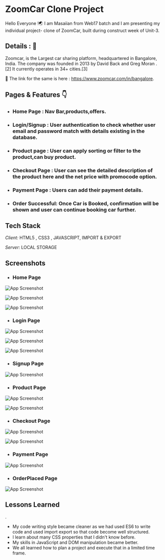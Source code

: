 # ZoomCar Clone Project

Hello Everyone !🌏 I am Masaiian from Web17 batch and I am presenting my individual project- clone of ZoomCar, built during construct week of Unit-3.


## Details : 🔭

Zoomcar, is the Largest car sharing platform, headquartered in Bangalore, India. The company was founded in 2013 by David Back and Greg Moran .[2] It currently operates in 34+ cities.[3]

🚀 The link for the same is here : https://www.zoomcar.com/in/bangalore.

## Pages & Features 👇

 - ### Home Page : Nav Bar,products,offers.
 - ### Login/Signup : User authentication to check whether user email and password match with details existing in the database.
 - ### Product page : User can apply sorting or filter to the product,can buy product.
 - ### Checkout Page : User can see the detailed description of the product here and the net price with promocode option.
 - ### Payment Page : Users can add their payment details.
 - ### Order Successful: Once Car is Booked, confirmation will be shown and user can continue booking car further.
 


## Tech Stack

*Client:* HTML5 , CSS3 , JAVASCRIPT, IMPORT & EXPORT

*Server:* LOCAL STORAGE


## Screenshots
- ### Home Page
![App Screenshot](https://github.com/pallaveekumari/zoomcar/blob/master/IndivisualProject/carphotos/homepage.png?raw=true)

![App Screenshot](https://github.com/pallaveekumari/zoomcar/blob/master/IndivisualProject/carphotos/homepage2.png?raw=true)

![App Screenshot](https://github.com/pallaveekumari/zoomcar/blob/master/IndivisualProject/carphotos/homepage3.png?raw=true)

- ### Login Page
![App Screenshot](https://github.com/pallaveekumari/zoomcar/blob/master/IndivisualProject/carphotos/login.png?raw=true)

![App Screenshot](https://github.com/pallaveekumari/zoomcar/blob/master/IndivisualProject/carphotos/loginwithemail.png?raw=true)

![App Screenshot](https://github.com/pallaveekumari/zoomcar/blob/master/IndivisualProject/carphotos/loginwithmobile.png?raw=true)

- ### Signup Page
![App Screenshot](https://github.com/pallaveekumari/zoomcar/blob/master/IndivisualProject/carphotos/signup.png?raw=true)

- ### Product Page
![App Screenshot](https://github.com/pallaveekumari/zoomcar/blob/master/IndivisualProject/carphotos/productpage.png?raw=true)

![App Screenshot](https://github.com/pallaveekumari/zoomcar/blob/master/IndivisualProject/carphotos/productpagefiltr.png?raw=true)


- ### Checkout Page
![App Screenshot](https://github.com/pallaveekumari/zoomcar/blob/master/IndivisualProject/carphotos/checkout.png?raw=true)

![App Screenshot](https://github.com/pallaveekumari/zoomcar/blob/master/IndivisualProject/carphotos/checkoutalert.png?raw=true)

- ### Payment Page
![App Screenshot](https://github.com/pallaveekumari/zoomcar/blob/master/IndivisualProject/carphotos/payment.png?raw=true)

- ### OrderPlaced Page
![App Screenshot](https://github.com/pallaveekumari/zoomcar/blob/master/IndivisualProject/carphotos/final.png?raw=true)

## Lessons Learned
.
- My code writing style became cleaner as we had used ES6 to write code and used import export so that code become well structured.
- I learn about many CSS properties that I didn't know before.
- My skills in JavaScript and DOM manipulation became better.
- We all learned how to plan a project and execute that in a limited time frame.
